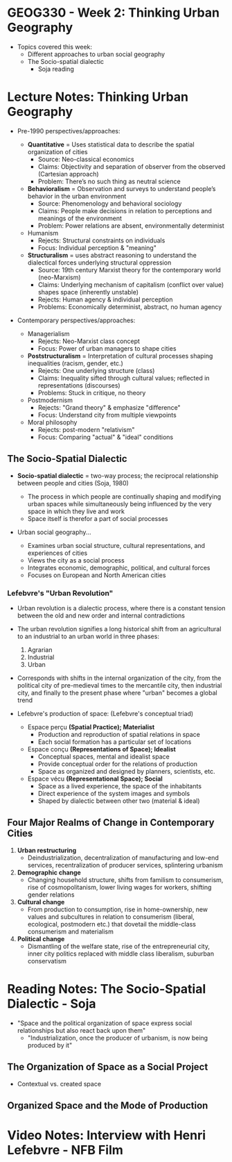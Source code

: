 # GEOG330 - Week 2: Thinking Urban Geography
- Topics covered this week:
    - Different approaches to urban social geography
    - The Socio-spatial dialectic
        - Soja reading

# Lecture Notes: Thinking Urban Geography
- Pre-1990 perspectives/approaches:
    - **Quantitative** = Uses statistical data to describe the spatial organization of cities
        - Source: Neo-classical economics
        - Claims: Objectivity and separation of observer from the observed (Cartesian approach)
        - Problem: There’s no such thing as neutral science
    - **Behavioralism** = Observation and surveys to understand people’s behavior in the urban environment
        - Source: Phenomenology and behavioral sociology
        - Claims: People make decisions in relation to perceptions and meanings of the environment
        - Problem: Power relations are absent, environmentally determinist
    - Humanism
        - Rejects: Structural constraints on individuals
        - Focus: Individual perception & "meaning"
    - **Structuralism** = uses abstract reasoning to understand the dialectical forces underlying structural oppression
        - Source: 19th century Marxist theory for the contemporary world (neo-Marxism)
        - Claims: Underlying mechanism of capitalism (conflict over value) shapes space (inherently unstable)
        - Rejects: Human agency & individual perception
        - Problems: Economically determinist, abstract, no human agency

- Contemporary perspectives/approaches:
    - Managerialism
        - Rejects: Neo-Marxist class concept
        - Focus: Power of urban managers to shape cities
    - **Poststructuralism** = Interpretation of cultural processes shaping inequalities (racism, gender, etc.)
        - Rejects: One underlying structure (class)
        - Claims: Inequality sifted through cultural values; reflected in representations (discourses)
        - Problems: Stuck in critique, no theory
    - Postmodernism
        - Rejects: "Grand theory" & emphasize "difference"
        - Focus: Understand city from multiple viewpoints
    - Moral philosophy
        - Rejects: post-modern "relativism"
        - Focus: Comparing "actual" & "ideal" conditions

## The Socio-Spatial Dialectic
- **Socio-spatial dialectic** = two-way process; the reciprocal relationship between people and cities (Soja, 1980)
    - The process in which people are continually shaping and modifying urban spaces while simultaneously being influenced by the very space in which they live and work
    - Space itself is therefor a part of social processes

- Urban social geography...
    - Examines urban social structure, cultural representations, and experiences of cities
    - Views the city as a social process
    - Integrates economic, demographic, political, and cultural forces
    - Focuses on European and North American cities

### Lefebvre's "Urban Revolution"
- Urban revolution is a dialectic process, where there is a constant tension between the old and new order and internal contradictions
- The urban revolution signifies a long historical shift from an agricultural to an industrial to an urban world in three phases:
    1. Agrarian
    2. Industrial
    3. Urban
- Corresponds with shifts in the internal organization of the city, from the political city of pre-medieval times to the mercantile city, then industrial city, and finally to the present phase where "urban" becomes a global trend

- Lefebvre's production of space: (Lefebvre's conceptual triad)
    - Espace perçu **(Spatial Practice); Materialist**
        - Production and reproduction of spatial relations in space
        - Each social formation has a particular set of locations
    - Espace conçu **(Representations of Space); Idealist**
        - Conceptual spaces, mental and idealist space
        - Provide conceptual order for the relations of production
        - Space as organized and designed by planners, scientists, etc.
    - Espace vécu **(Representational Space); Social**
        - Space as a lived experience, the space of the inhabitants
        - Direct experience of the system images and symbols
        - Shaped by dialectic between other two (material & ideal)

## Four Major Realms of Change in Contemporary Cities
1. **Urban restructuring**
    - Deindustrialization, decentralization of manufacturing and low-end services, recentralization of producer services, splintering urbanism
2. **Demographic change**
    - Changing household structure, shifts from familism to consumerism, rise of cosmopolitanism, lower living wages for workers, shifting gender relations
3. **Cultural change**
    - From production to consumption, rise in home-ownership, new values and subcultures in relation to consumerism (liberal, ecological, postmodern etc.) that dovetail the middle-class consumerism and materialism
4. **Political change**
    - Dismantling of the welfare state, rise of the entrepreneurial city, inner city politics replaced with middle class liberalism, suburban conservatism

# Reading Notes: The Socio-Spatial Dialectic - Soja
- "Space and the political organization of space express social relationships but also react back upon them"
    - "Industrialization, once the producer of urbanism, is now being produced by it"

## The Organization of Space as a Social Project
- Contextual vs. created space

## Organized Space and the Mode of Production

# Video Notes: Interview with Henri Lefebvre - NFB Film
